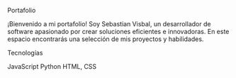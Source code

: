 Portafolio

¡Bienvenido a mi portafolio! Soy Sebastian Visbal, un desarrollador de software apasionado por crear soluciones eficientes e innovadoras. En este espacio encontrarás una selección de mis proyectos y habilidades.

Tecnologías

JavaScript
Python
HTML, CSS
